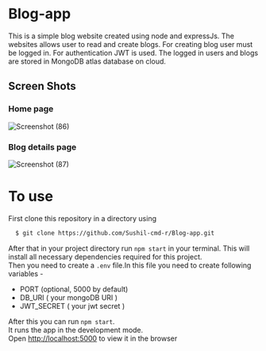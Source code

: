 # Blog-app
This is a simple blog website created using node and expressJs.
The websites allows user to read and create blogs. For creating blog user must be logged in.
For authentication JWT is used.
The logged in users and blogs are stored in MongoDB atlas database on cloud.

## Screen Shots
### Home page
![Screenshot (86)](https://user-images.githubusercontent.com/85934441/153588132-a9acd139-bb1c-4234-a6cb-95ce5e9c9386.png)

### Blog details page
![Screenshot (87)](https://user-images.githubusercontent.com/85934441/153588199-8c93c63e-784a-4ef7-87a7-aed7f677bcfa.png)

# To use
First clone this repository in a directory using
```bash
  $ git clone https://github.com/Sushil-cmd-r/Blog-app.git
```
After that in your project directory run ` npm start ` in your terminal. This will install all necessary dependencies required for this project. \
Then you need to create a `.env` file.In this file you need to create following variables - 
 - PORT (optional, 5000 by default)
 - DB_URI ( your mongoDB URI )
 - JWT_SECRET ( your jwt secret )

After this you can run `npm start`.\
It runs the app in the development mode.\
Open [http://localhost:5000](http://localhost:3000) to view it in the browser
